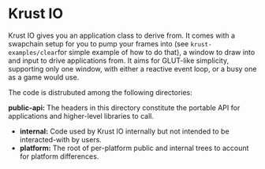 Krust IO
========

Krust IO gives you an application class to derive from.
It comes with a swapchain setup for you to pump your frames into
(see `krust-examples/clear`for simple example of how to do that),
a window to draw into and input to drive applications from.
It aims for GLUT-like simplicity, supporting only one window, with
either a reactive event loop, or a busy one as a game would use.

The code is distrubuted among the following directories:

 **public-api:** The headers in this directory constitute the portable API
  for applications and higher-level libraries to call.
* **internal:** Code used by Krust IO internally but not intended to be
  interacted-with by users.
* **platform:** The root of per-platform public and internal trees to account
  for platform differences.

